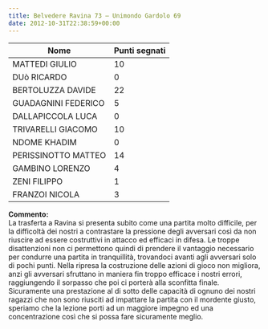 ```yaml
---
title: Belvedere Ravina 73 – Unimondo Gardolo 69
date: 2012-10-31T22:38:59+00:00
---
```

| **Nome** | **Punti segnati** |
| -------- | ----------------- |
| MATTEDI GIULIO | 10 |
| DUò RICARDO | 0 |
| BERTOLUZZA DAVIDE | 22 |
| GUADAGNINI FEDERICO | 5 |
| DALLAPICCOLA LUCA | 0 |
| TRIVARELLI GIACOMO | 10 |
| NDOME KHADIM | 0 |
| PERISSINOTTO MATTEO | 14 |
| GAMBINO LORENZO | 4 |
| ZENI FILIPPO | 1 |
| FRANZOI NICOLA | 3 |

**Commento:**  
La trasferta a Ravina si presenta subito come una partita molto difficile, per la difficoltà dei nostri a contrastare la pressione degli avversari così da non riuscire ad essere costruttivi in attacco ed efficaci in difesa. Le troppe disattenzioni non ci permettono quindi di prendere il vantaggio necessario per condurre una partita in tranquillità, trovandoci avanti agli avversari solo di pochi punti. Nella ripresa la costruzione delle azioni di gioco non migliora, anzi gli avversari sfruttano in maniera fin troppo efficace i nostri errori, raggiungendo il sorpasso che poi ci porterà alla sconfitta finale. Sicuramente una prestazione al di sotto delle capacità di ognuno dei nostri ragazzi che non sono riusciti ad impattare la partita con il mordente giusto, speriamo che la lezione porti ad un maggiore impegno ed una concentrazione così che si possa fare sicuramente meglio.